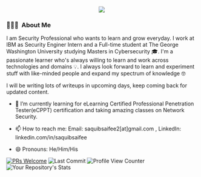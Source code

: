 <h1 align="center">
  <a href="https://git.io/typing-svg">
    <img src="https://readme-typing-svg.herokuapp.com/?color=%2330DCCE&lines=Hello+Everyone!%20:)&center=true&size=30">
  </a>
</h1>

### 👨🏻‍💻 &nbsp;About Me
I am Security Professional who wants to learn and grow everyday. I work at IBM as Security Enginer Intern and a Full-time student at The George Washington University studying Masters in Cybersecurity :mortar_board:. I'm a passionate learner who's always willing to learn and work across technologies and domains :bulb:. I always look forward to learn and experiment stuff with like-minded people and expand my spectrum of knowledge 🤓

I will be writing lots of writeups in upcoming days, keep coming back for updated content.

- 🌱 I’m currently learning for eLearning Certified Professional Penetration Tester(eCPPT) certification and taking amazing classes on Network Security.

- 📫 How to reach me: 
  Email: saquibsaifee2[at]gmail.com , LinkedIn: linkedin.com/in/saquibsaifee
  
- 😄 Pronouns: He/Him/His

[![PRs Welcome](https://img.shields.io/badge/PRs-welcome-brightgreen.svg?style=flat&logo=github)](https://github.com/saquibsaifee)
<img alt="Last Commit" src="https://img.shields.io/github/last-commit/saquibsaifee/saquibsaifee?logo=markdown&label=LAST+UPDATE&color=29bf12&style=flat">
![Profile View Counter](https://komarev.com/ghpvc/?username=saquibsaifee)
![Your Repository's Stats](https://github-readme-stats.vercel.app/api?username=saquibsaifee&show_icons=true)


